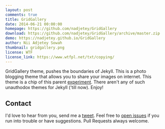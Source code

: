 ```yaml
---
layout: post
comments: true
title: GridGallery
date: 2014-06-21 00:00:00
homepage: https://github.com/nadjetey/GridGallery
download: https://github.com/nadjetey/GridGallery/archive/master.zip
demo: https://nadjetey.github.io/GridGallery
author: Nii Adjetey Sowah
thumbnail: gridgallery.png
license: WTF
license_link: https://www.wtfpl.net/txt/copying/
---
```


GridGallery theme, pushes the boundaries of Jekyll. This is a photo blogging theme that allows you to share your images on internet. This theme is a chip of this parent [experiment](https://github.com/codrops/GridGallery). There aren't any of such unauthodox themes for Jekyll ('till now). Enjoy!

## Contact

I'd love to hear from you, send me a [tweet](https://twitter.com/_nadjetey). Feel free to [open issues](https://github.com/nadjetey/GridGallery/issues/new) if you run into trouble or have suggestions. Pull Requests always welcome.
